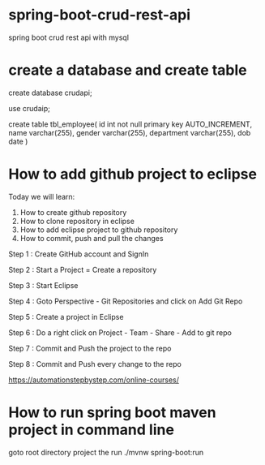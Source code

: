 # spring-boot-crud-rest-api
spring boot crud rest api with mysql


# create a database and create table
create database crudapi;

use crudaip;

create table tbl_employee(
	id int not null primary key AUTO_INCREMENT,
    name varchar(255),
    gender varchar(255),
    department varchar(255),
    dob date
)


How to add github project to eclipse
====================================

Today we will learn:
1. How to create github repository
2. How to clone repository in eclipse
3. How to add eclipse project to github repository
4. How to commit, push and pull the changes

Step 1 : Create GitHub account and SignIn

Step 2 : Start a Project = Create a repository

Step 3 : Start Eclipse

Step 4 : Goto Perspective - Git Repositories and click on Add Git Repo

Step 5 : Create a project in Eclipse

Step 6 : Do a right click on Project - Team - Share - Add to git repo

Step 7 : Commit and Push the project to the repo

Step 8 : Commit and Push every change to the repo

https://automationstepbystep.com/online-courses/


# How to run spring boot maven project in command line
goto root directory project the run
./mvnw spring-boot:run




